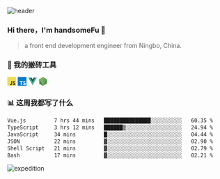 ![header](https://raw.githubusercontent.com/fzq1998/fzq1998/master/header.png)

### Hi there，I'm handsomeFu 👋

> a front end development engineer from Ningbo, China.

### 🔧 我的搬砖工具
<code><img height="20" src="https://raw.githubusercontent.com/github/explore/80688e429a7d4ef2fca1e82350fe8e3517d3494d/topics/javascript/javascript.png" alt="javascript"></code>
<code><img height="20" src="https://raw.githubusercontent.com/github/explore/80688e429a7d4ef2fca1e82350fe8e3517d3494d/topics/typescript/typescript.png" alt="typescript"></code>
<code><img height="20" src="https://raw.githubusercontent.com/github/explore/80688e429a7d4ef2fca1e82350fe8e3517d3494d/topics/vue/vue.png" alt="vue"></code>
<code><img height="20" src="https://raw.githubusercontent.com/github/explore/80688e429a7d4ef2fca1e82350fe8e3517d3494d/topics/nodejs/nodejs.png" alt="nodejs"></code>



### 📊 这周我都写了什么
<!--START_SECTION:waka-->

```text
Vue.js         7 hrs 44 mins   ███████████████░░░░░░░░░░   60.35 %
TypeScript     3 hrs 12 mins   ██████▒░░░░░░░░░░░░░░░░░░   24.94 %
JavaScript     34 mins         █░░░░░░░░░░░░░░░░░░░░░░░░   04.44 %
JSON           22 mins         ▓░░░░░░░░░░░░░░░░░░░░░░░░   02.90 %
Shell Script   21 mins         ▓░░░░░░░░░░░░░░░░░░░░░░░░   02.79 %
Bash           17 mins         ▓░░░░░░░░░░░░░░░░░░░░░░░░   02.21 %
```

<!--END_SECTION:waka-->


![expedition](https://raw.githubusercontent.com/fzq1998/fzq1998/master/expedition.gif)

